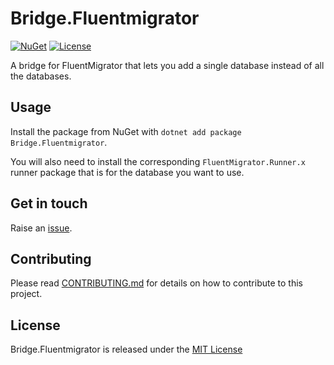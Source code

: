 # Bridge.Fluentmigrator

[![NuGet](https://img.shields.io/nuget/v/Bridge.Fluentmigrator?style=for-the-badge)](https://www.nuget.org/packages/Bridge.Fluentmigrator) [![License](https://img.shields.io/github/license/robertcoltheart/bridge-fluentmigrator?style=for-the-badge)](https://github.com/robertcoltheart/bridge-fluentmigrator/blob/master/LICENSE)

A bridge for FluentMigrator that lets you add a single database instead of all the databases.

## Usage
Install the package from NuGet with `dotnet add package Bridge.Fluentmigrator`.

You will also need to install the corresponding `FluentMigrator.Runner.x` runner package that is for the database you want to use.

## Get in touch
Raise an [issue](https://github.com/robertcoltheart/bridge-fluentmigrator/issues).

## Contributing
Please read [CONTRIBUTING.md](CONTRIBUTING.md) for details on how to contribute to this project.

## License
Bridge.Fluentmigrator is released under the [MIT License](LICENSE)
